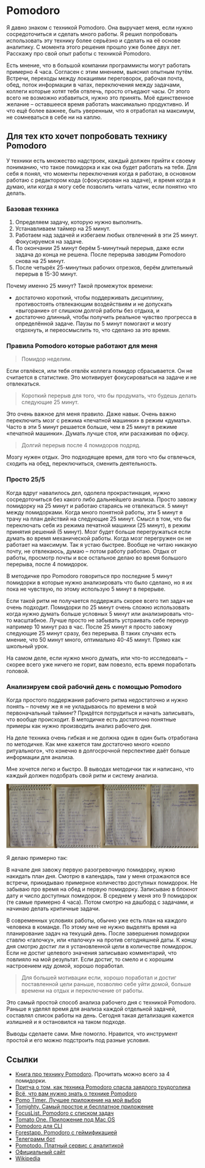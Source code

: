 # Pomodoro

Я давно знаком с техникой Pomodoro. Она выручает меня, если нужно сосредоточиться и сделать много работы. Я решил попробовать использовать эту технику более серьёзно и сделать на её основе аналитику. С момента этого решения прошло уже более двух лет. Расскажу про свой опыт работы с техникой Pomodoro.

Есть мнение, что в большой компании программисты могут работать примерно 4 часа. Согласен с этим мнением, выяснил опытным путём. Встречи, переходы между локациями переговорок, рабочая почта, обед, поток информации в чатах, переключения между задачами, коллеги которые хотят тебя отвлечь, просто отъедают часы. От этого всего не возможно избавиться, нужно это принять. Моё единственное желание – оставшееся время работать максимально продуктивно. И что ещё более важнее, быть уверенным, что я отработал на максимум, не сомневаться в себе ни на каплю.

## Для тех кто хочет попробовать технику Pomodoro

У техники есть множество надстроек, каждый должен прийти к своему пониманию, что такое помидорка и как она будет работать на тебя. Для себя я понял, что моменты переключения когда я работаю, в основном работаю с редактором кода (сфокусирован на задаче), и время когда я думаю, или когда я могу себе позволить читать чатик, если понятно что делать.

### Базовая техника

1. Определяем задачу, которую нужно выполнить.
1. Устанавливаем таймер на 25 минут.
1. Работаем над задачей и избегаем любых отвлечений в эти 25 минут. Фокусируемся на задаче.
1. По окончании 25 минут берём 5-минутный перерыв, даже если задача до конца не решена. После перерыва заводим Pomodoro снова на 25 минут.
1. После четырёх 25-минутных рабочих отрезков, берём длительный перерыв в 15-30 минут.

Почему именно 25 минут? Такой промежуток времени:
* достаточно короткий, чтобы поддерживать дисциплину, противостоять отвлекающим воздействиям и не допускать «выгорание» от слишком долгой работы без отдыха, и
* достаточно длинный, чтобы получить реальное чувство прогресса в определённой задаче. Паузы по 5 минут помогают и мозгу отдохнуть, и переосмыслить то, что сделано за это время.

### Правила Pomodoro которые работают для меня

> Помидор неделим.

Если отвлёкся, или тебя отвлёк коллега помидор сбрасывается. Он не считается в статистике. Это мотивирует фокусироваться на задаче и не отвлекаться.

> Короткий перерыв для того, что бы продумать, что будешь делать следующие 25 минут.

Это очень важное для меня правило. Даже навык. Очень важно переключить мозг с режима «печатной машинки» в режим «думать». Часто в эти 5 минут решается больше, чем в 25 минут в режиме «печатной машинки». Думать лучше стоя, или расхаживая по офису.

> Долгий перерыв после 4 помидоров подряд.

Мозгу нужен отдых. Это подходящее время, для того что бы отвлечься, сходить на обед, переключиться, сменить деятельность.


### Просто 25/5

Когда вдруг навалилось дел, одолела прокрастинация, нужно сосредоточиться без какого либо дальнейшего анализа. Просто завожу помидорку на 25 минут и работаю стараясь не отвлекаться. 5 минут между помидорками. Когда много понятной работы, эти 5 минут я трачу на план действий на следующие 25 минут. Смысл в том, что бы переключать себя из режима печатной машинки (25 минут), в режим принятия решений (5 минут). Мозг будет больше перегружаться если думать во время механической работы. Когда мозг перегружен он не работает на максимум. Так я устаю быстрее. Вообще не читаю никакую почту, не отвлекаюсь, думаю – потом работу работаю. Отдых от работы, просмотр почты и все остальное делаю во время большого перерыва, после 4 помидорок.

В методичке про Pomodoro говориться про последние 5 минут помидорки в которые нужно анализировать что было сделано, но я их пока не чувствую, по этому использую 5 минут в перерыве.

Если такой ритм не получается поддержать скорее всего тип задач не очень подходит. Помидорки по 25 минут очень сложно использовать когда нужно думать больше условных 5 минут или анализировать что-то масштабное. Лучше просто не забывать устраивать себе перекур например 10 минут раз в час. После 25 минут я просто завожу следующие 25 минут сразу, без перерыва. В таких случаях есть мнение, что 50 минут много, оптимально 40-45 минут. Прямо как школьный урок.

На самом деле, если нужно много думать, или что-то исследовать – скорее всего уже ничего не горит, вам повезло, есть время поработать головой.

### Анализируем свой рабочий день с помощью Pomodoro

Когда простого поддержания рабочего ритма недостаточно и нужно понять – почему же я не укладываюсь по времени в мой первоначальный тайминг? Придётся потрудиться и начать записывать, что вообще происходит. В методичке есть достаточно понятные примеры как нужно производить анализ рабочего дня. 

На деле техника очень гибкая и не должна один в один быть отработана по методичке. Как мне кажется там достаточно много «около ритуального», что конечно в долгосрочной перспективе даёт больше информации для анализа.

Мне хочется легко и быстро. В выводах методички так и написано, что каждый должен подобрать свой ритм и систему анализа.

![Реальный пример с техникой Pomodoro](pomodoro.jpg)

Я делаю примерно так:

В начале дня завожу первую разогревочную помидорку, нужно накидать план дня. Смотрю в календарь, там у меня отражаются все встречи, прикидываю примерное количество доступных помидорок. Не забываю про время на обед и первую помидорку. Записываю в блокнот дату и число доступных помидорок. В среднем у меня это 9 помидорок (те самые примерно 4 часа). Потом смотрю на дашборд с задачами, и начинаю делать критичные задачи.

В современных условиях работы, обычно уже есть план на каждого человека в команде. По этому мне не нужно выделять время на планирование задач на текущий день. После завершения помидорки ставлю «галочку», или «палочку» на против сегодняшней даты. К концу дня смотрю достиг ли я установленной цели в количестве помидорок. Если не достиг целевого значения записываю комментарий, что повлияло на мой результат. Если достиг, то смело и с хорошим настроением иду домой, хорошо поработал.

> Для большей мотивации если, хорошо поработал и достиг поставленной цели раньше, позволяю себе уйти домой, больше времени на отдых и переключение от работы.

Это самый простой способ анализа рабочего дня с техникой Pomodoro. Раньше я уделял время для анализа каждой отдельной задачей, составлял список работы на день. Сегодня такая детализация кажется излишней и я остановился на таком подходе.

Выводы сделаете сами. Мне помогло. Нравится, что инструмент простой и его можно подстроить под разные условия.

## Ссылки

* [Книга про технику Pomodoro](pomodoro.pdf). Прочитать можно всего за 4 помидорки.
* [Притча о том, как техника Pomodoro спасла заядлого трудоголика](https://habr.com/ru/company/smartprogress/blog/295274/)
* [Всё, что вам нужно знать о технике Pomodoro](https://lifehacker.ru/2015/05/28/all-about-pomodoro/)
* [Pomo Timer. Лучшее приложение на мой выбор](https://pomodoro.maxgribov.pro)
* [Tomighty. Самый простое и бесплатное приложение](https://tomighty.github.io)
* [FocusList. Pomodoro с списком задач](http://focuslist.co)
* [Tomato One. Приложение под Mac OS](https://itunes.apple.com/us/app/tomato-one-free-focus-timer/id907364780)
* [Pomodoro для CLI](https://kevinschoon.github.io/pomo/)
* [Forestapp. Pomodoro с геймификацией](https://www.forestapp.cc/)
* [Телеграмм бот](http://telegram.me/pomodoro_timer_bot)
* [Pomotodo. Платный сервис с аналитикой](https://www.pomotodo.com)
* [Официальный сайт](https://francescocirillo.com/pages/pomodoro-technique)
* [Wikipedia](https://ru.wikipedia.org/wiki/Метод_помидора)
